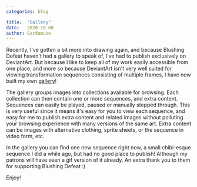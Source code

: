 ```yaml
---
categories: blog

title:  "Gallery"
date:   2020-10-08
author: Gardamuse
---
```


Recently, I've gotten a bit more into drawing again, and because Blushing Defeat haven't had a gallery to speak of, I've had to publish exclusively on DeviantArt. But because I like to keep all of my work easily accessible from one place, and more so because DeviantArt isn't very well suited for viewing transformation sequences consisting of multiple frames, I have now built my own [gallery](/gallery/)!

The gallery groups images into collections available for browsing. Each collection can then contain one or more sequences, and extra content. Sequences can easily be played, paused or manually stepped through. This is very useful since it means it's easy for you to view each sequence, and easy for me to publish extra content and related images without polluting your browsing experience with many versions of the same art. Extra content can be images with alternative clothing, sprite sheets, or the sequence in video form, etc.

In the gallery you can find one new sequence right now, a small chibi-esque sequence I did a while ago, but had no good place to publish! Although my patrons will have seen a gif version of it already. An extra thank you to them for supporting Blushing Defeat :)

Enjoy!
